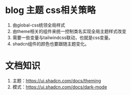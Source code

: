 # blog 主题 css相关策略

1. 由global-css统领全局样式
2. 由theme相关的组件来统一控制类名实现全局主题样式改变
3. 需要一些变量与tailwindcss联动，也就是css变量。
4. shadcn组件的颜色也要跟随主题变化。
# 文档知识
1. 主题：https://ui.shadcn.com/docs/theming
2. 模式：https://ui.shadcn.com/docs/dark-mode